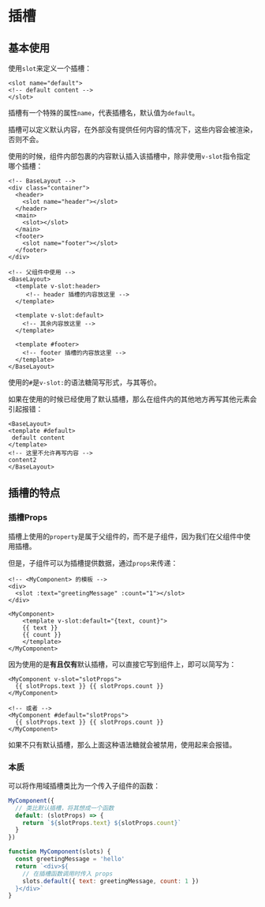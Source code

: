# 插槽

## 基本使用

使用`slot`来定义一个插槽：

```vue
<slot name="default">
<!-- default content -->
</slot>
```

插槽有一个特殊的属性`name`，代表插槽名，默认值为`default`。

插槽可以定义默认内容，在外部没有提供任何内容的情况下，这些内容会被渲染，否则不会。

使用的时候，组件内部包裹的内容默认插入该插槽中，除非使用`v-slot`指令指定哪个插槽：

```vue
<!-- BaseLayout -->
<div class="container">
  <header>
    <slot name="header"></slot>
  </header>
  <main>
    <slot></slot>
  </main>
  <footer>
    <slot name="footer"></slot>
  </footer>
</div>
```

```vue
<!-- 父组件中使用 -->
<BaseLayout>
  <template v-slot:header>
     <!-- header 插槽的内容放这里 -->
  </template>

  <template v-slot:default>
    <!-- 其余内容放这里 -->
  </template>

  <template #footer>
    <!-- footer 插槽的内容放这里 -->
  </template>
</BaseLayout>
```

使用的`#`是`v-slot:`的语法糖简写形式，与其等价。

如果在使用的时候已经使用了默认插槽，那么在组件内的其他地方再写其他元素会引起报错：

```vue
<BaseLayout>
<template #default>
 default content
</template>
<!-- 这里不允许再写内容 -->
content2 
</BaseLayout>
```

## 插槽的特点

### 插槽Props

插槽上使用的`property`是属于父组件的，而不是子组件，因为我们在父组件中使用插槽。

但是，子组件可以为插槽提供数据，通过`props`来传递：

```vue
<!-- <MyComponent> 的模板 -->
<div>
  <slot :text="greetingMessage" :count="1"></slot>
</div>
```

```vue
<MyComponent>
    <template v-slot:default="{text, count}">
    {{ text }} 
	{{ count }}
    </template>
</MyComponent>
```

因为使用的是**有且仅有**默认插槽，可以直接它写到组件上，即可以简写为：

```vue
<MyComponent v-slot="slotProps">
  {{ slotProps.text }} {{ slotProps.count }}
</MyComponent>

<!-- 或者 -->
<MyComponent #default="slotProps">
  {{ slotProps.text }} {{ slotProps.count }}
</MyComponent>
```

如果不只有默认插槽，那么上面这种语法糖就会被禁用，使用起来会报错。

### 本质

可以将作用域插槽类比为一个传入子组件的函数：

```js
MyComponent({
  // 类比默认插槽，将其想成一个函数
  default: (slotProps) => {
    return `${slotProps.text} ${slotProps.count}`
  }
})

function MyComponent(slots) {
  const greetingMessage = 'hello'
  return `<div>${
    // 在插槽函数调用时传入 props
    slots.default({ text: greetingMessage, count: 1 })
  }</div>`
}
```

